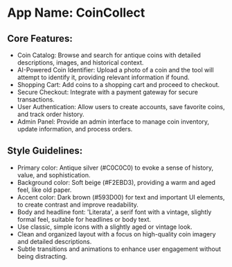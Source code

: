 # **App Name**: CoinCollect

## Core Features:

- Coin Catalog: Browse and search for antique coins with detailed descriptions, images, and historical context.
- AI-Powered Coin Identifier: Upload a photo of a coin and the tool will attempt to identify it, providing relevant information if found.
- Shopping Cart: Add coins to a shopping cart and proceed to checkout.
- Secure Checkout: Integrate with a payment gateway for secure transactions.
- User Authentication: Allow users to create accounts, save favorite coins, and track order history.
- Admin Panel: Provide an admin interface to manage coin inventory, update information, and process orders.

## Style Guidelines:

- Primary color: Antique silver (#C0C0C0) to evoke a sense of history, value, and sophistication.
- Background color: Soft beige (#F2EBD3), providing a warm and aged feel, like old paper.
- Accent color: Dark brown (#593D00) for text and important UI elements, to create contrast and improve readability.
- Body and headline font: 'Literata', a serif font with a vintage, slightly formal feel, suitable for headlines or body text.
- Use classic, simple icons with a slightly aged or vintage look.
- Clean and organized layout with a focus on high-quality coin imagery and detailed descriptions.
- Subtle transitions and animations to enhance user engagement without being distracting.